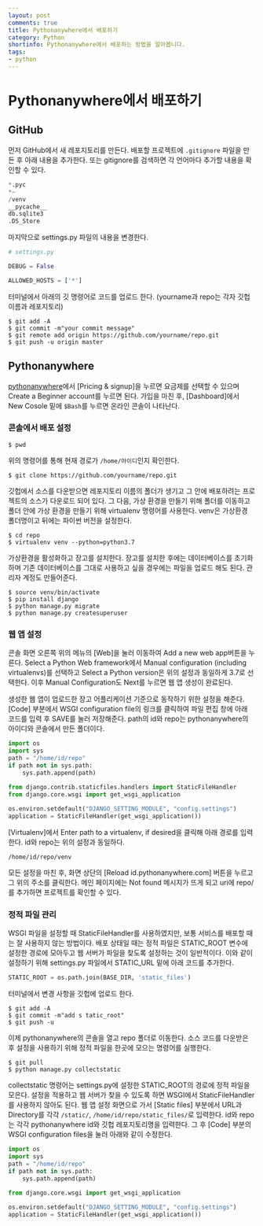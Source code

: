 ```yaml
---
layout: post
comments: true
title: Pythonanywhere에서 배포하기
category: Python
shortinfo: Pythonanywhere에서 배포하는 방법을 알아봅니다.
tags:
- python
---
```




# Pythonanywhere에서 배포하기



## GitHub

먼저 GitHub에서 새 레포지토리를 만든다. 배포할 프로젝트에 `.gitignore` 파일을 만든 후 아래 내용을 추가한다. 또는 gitignore를 검색하면 각 언어마다 추가할 내용을 확인할 수 있다.

```python
*.pyc
*~
/venv
__pycache__
db.sqlite3
.DS_Store
```

마지막으로 settings.py 파일의 내용을 변경한다.

```python
# settings.py

DEBUG = False

ALLOWED_HOSTS = ['*']
```

터미널에서 아래의 깃 명령어로 코드를 업로드 한다. (yourname과 repo는 각자 깃헙 이름과 레포지토리)

```git
$ git add -A
$ git commit -m"your commit message"
$ git remote add origin https://github.com/yourname/repo.git
$ git push -u origin master
```



## Pythonanywhere

[pythonanywhere](https://www.pythonanywhere.com)에서 [Pricing & signup]을 누르면 요금제를 선택할 수 있으며 Create a Beginner account를 누르면 된다.  가입을 마친 후, [Dashboard]에서 New Cosole 밑에 `$Bash`를 누르면 온라인 콘솔이 나타난다. 

### 콘솔에서 배포 설정

```
$ pwd
```

위의 명령어를 통해 현재 경로가 `/home/아이디`인지 확인한다.

```
$ git clone https://github.com/yourname/repo.git
```

깃헙에서 소스를 다운받으면 레포지토리 이름의 폴더가 생기고 그 안에 배포하려는 프로젝트의 소스가 다운로드 되어 있다. 그 다음, 가상 환경을 만들기 위해 폴더를 이동하고 폴더 안에 가상 환경을 만들기 위해 virtualenv 명령어를 사용한다. venv은 가상환경 폴더명이고 뒤에는 파이썬 버전을 설정한다.

```
$ cd repo
$ virtualenv venv --python=python3.7
```

가상환경을 활성화하고 장고를 설치한다. 장고를 설치한 후에는 데이터베이스를 초기화하며 기존 데이터베이스를 그대로 사용하고 싶을 경우에는 파일을 업로드 해도 된다. 관리자 계정도 만들어준다.

```
$ source venv/bin/activate
$ pip install django
$ python manage.py migrate
$ python manage.py createsuperuser
```

### 웹 앱 설정

콘솔 화면 오른쪽 위의 메뉴의 [Web]을 눌러 이동하여 Add a new web app버튼을 누른다. Select a Python Web framework에서 Manual configuration (including virtualenvs)를 선택하고 Select a Python version은 위의 설정과 동일하게 3.7로 선택한다. 이후 Manual Configuration도 Next를 누르면 웹 앱 생성이 완료된다.

생성한 웹 앱이 업로드한 장고 어플리케이션 기준으로 동작하기 위한 설정을 해준다. [Code] 부분에서 WSGI configuration file의 링크를 클릭하여 파일 편집 창에 아래 코드를 입력 후 SAVE를 눌러 저장해준다. path의 id와 repo는 pythonanywhere의 아이디와 콘솔에서 만든 폴더이다.

```python
import os
import sys
path = "/home/id/repo"
if path not in sys.path:
    sys.path.append(path)
    
from django.contrib.staticfiles.handlers import StaticFileHandler
from django.core.wsgi import get_wsgi_application

os.environ.setdefault("DJANGO_SETTING_MODULE", "config.settings")
application = StaticFileHandler(get_wsgi_application())
```

[Virtualenv]에서 Enter path to a virtualenv, if desired을 클릭해 아래 경로를 입력한다. id와 repo는 위의 설정과 동일하다.

```
/home/id/repo/venv
```

모든 설정을 마친 후, 화면 상단의 [Reload id.pythonanywhere.com] 버튼을 누르고 그 위의 주소를 클릭한다. 메인 페이지에는 Not found 메시지가 뜨게 되고 uri에 repo/를 추가하면 프로젝트를 확인할 수 있다.

### 정적  파일 관리

WSGI 파일을 설정할 때 StaticFileHandler를 사용하였지만, 보통 서비스를 배포할 때는 잘 사용하지 않는 방법이다. 배포 상태일 때는 정적 파일은 STATIC_ROOT 변수에 설정한 경로에 모아두고 웹 서버가 파일을 찾도록 설정하는 것이 일반적이다. 이와 같이 설정하기 위해 settings.py 파일에서 STATIC_URL 밑에 아래 코드를 추가한다.

```python
STATIC_ROOT = os.path.join(BASE_DIR, 'static_files')
```

터미널에서 변경 사항을 깃헙에 업로드 한다.

```
$ git add -A
$ git commit -m"add s tatic_root"
$ git push -u
```

이제 pythonanywhere의 콘솔을 열고 repo 폴더로 이동한다. 소스 코드를 다운받은 후 설정을 사용하기 위해 정적 파일을 한곳에 모으는 명령어를 실행한다.

```
$ git pull
$ python manage.py collectstatic
```

collectstatic 명령어는 settings.py에 설정한 STATIC_ROOT의 경로에 정적 파일을 모은다. 설정을 적용하고 웹 서버가 찾을 수 있도록 하면 WSGI에서 StaticFileHandler를 사용하지 않아도 된다. 웹 앱 설정 화면으로 가서 [Static files] 부분에서 URL과 Directory를 각각 `/static/`, `/home/id/repo/static_files/`로 입력한다. id와 repo는 각각 pythonanywhere id와 깃헙 레포지토리명을 입력한다. 그 후 [Code] 부분의 WSGI configuration files을 눌러 아래와 같이 수정한다.

```python
import os
import sys
path = "/home/id/repo"
if path not in sys.path:
    sys.path.append(path)
    
from django.core.wsgi import get_wsgi_application

os.environ.setdefault("DJANGO_SETTING_MODULE", "config.settings")
application = StaticFileHandler(get_wsgi_application())
```


